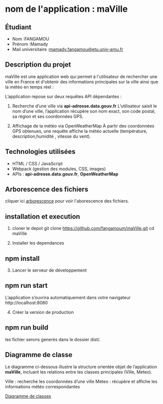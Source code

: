 # nom de l'application : maVille

## Étudiant
- Nom :FANGAMOU
- Prénom :Mamady
- Mail universitaire :mamady.fangamou@etu.univ-amu.fr

## Description du projet
maVille est une application web qui permet à l'utilisateur de rechercher une ville en France et d'obtenir des informations principales sur la ville ainsi que la météo en temps réel :

L’application repose sur deux requêtes API dépendantes :
1) Recherche d’une ville via  **api-adresse.data.gouv.fr**
L’utilisateur saisit le nom d’une ville, l’application récupère son nom exact, son code postal, sa région et ses coordonnées GPS.

2) Affichage de la météo via OpenWeatherMap
 À partir des coordonnées GPS obtenues, une requête affiche la météo actuelle (température, description,humidité , vitesse du vent).


## Technologies utilisées
- HTML / CSS / JavaScript
- Webpack (gestion des modules, CSS, images)
- APIs : **api-adresse.data.gouv.fr**, **OpenWeatherMap**

## Arborescence des fichiers
cliquer ici [arborescence](./src/assets/arborescence.jpg) 
pour voir l'aborescence des fichiers.

## installation et execution 
1) cloner le depot 
git clone  https://github.com/fangamoum/maVille.git
cd maVille

2) Installer les dependances
  ## npm install 

3) Lancer le serveur de développement
  ## npm run start
L’application s’ouvrira automatiquement dans votre navigateur 
http://localhost:8080

4) Créer la version de production
  ## npm run build
  les fichier serons generés dans le dossier dist/.

## Diagramme de classe
Le diagramme ci-dessous illustre la structure orientée objet de l’application **maVille**, incluant les relations entre les classes principales (Ville, Meteo).

Ville : recherche les coordonnées d’une ville
Meteo : récupère et affiche les informations météo correspondantes

[Diagramme de classes](./src/assets/diag_classe.jpg)